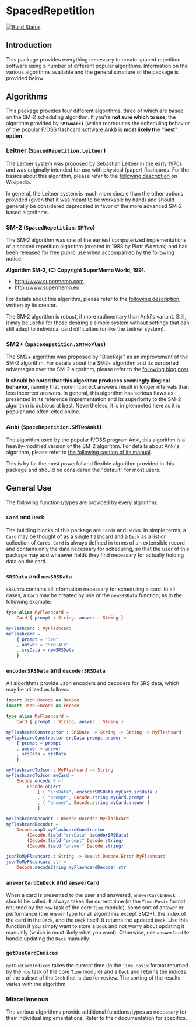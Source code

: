 # SpacedRepetition

[![Build Status](https://travis-ci.com/SiriusStarr/elm-spaced-repetition.svg?branch=master)](https://travis-ci.com/SiriusStarr/elm-spaced-repetition)

## Introduction

This package provides everything necessary to create spaced repetition software
using a number of different popular algorithms.  Information on the various
algorithms available and the general structure of the package is provided below.

## Algorithms

This package provides four different algorithms, three of which are based on the
SM-2 scheduling algorithm.  If you're **not sure which to use**, the algorithm
provided by **`SMTwoAnki`** (which reproduces the scheduling behavior of the popular
F/OSS flashcard software Anki) is **most likely the "best" option.**

### Leitner (`SpacedRepetition.Leitner`)

The Leitner system was proposed by Sebastian Leitner in the early 1970s and was
originally intended for use with physical (paper) flashcards.  For the basics
about this algorithm, please refer to the [following description](https://en.wikipedia.org/wiki/Leitner_system)
on Wikipedia.

In general, the Leitner system is much more simple than the other options
provided (given that it was meant to be workable by hand) and should generally
be considered deprecated in favor of the more advanced SM-2 based algorithms.

### SM-2 (`SpacedRepetition.SMTwo`)

The SM-2 algorithm was one of the earliest computerized implementations of a
spaced repetition algorithm (created in 1988 by Piotr Wozniak) and has been
released for free public use when accompanied by the following notice:

**Algorithm SM-2, (C) Copyright SuperMemo World, 1991.**

- <http://www.supermemo.com>
- <http://www.supermemo.eu>

For details about this algorithm, please refer to the [following description](https://www.supermemo.com/en/archives1990-2015/english/ol/sm2),
written by its creator.

The SM-2 algorithm is robust, if more rudimentary than Anki's variant.  Still,
it may be useful for those desiring a simple system without settings that can
still adapt to individual card difficulties (unlike the Leitner system).

### SM2+ (`SpaceRepetition.SMTwoPlus`)

The SM2+ algorithm was proposed by "BlueRaja" as an improvement of the SM-2
algorithm.  For details about the SM2+ algorithm and its purported advantages
over the SM-2 algorithm, please refer to the [following blog post](http://www.blueraja.com/blog/477/a-better-spaced-repetition-learning-algorithm-sm2).

**It should be noted that this algorithm produces seemingly illogical
behavior,** namely that more incorrect answers result in longer intervals than
less incorrect answers.  In general, this algorithm has serious flaws as
presented in its reference implementation and its superiority to the SM-2
algorithm is dubious at best.  Nevertheless, it is implemented here as it is
popular and often-cited online.

### Anki (`SpaceRepetition.SMTwoAnki`)

The algorithm used by the popular F/OSS program Anki, this algorithm is a
heavily-modified version of the SM-2 algorithm.  For details about Anki's
algorithm, please refer to [the following section of its manual](https://apps.ankiweb.net/docs/manual.html#what-spaced-repetition-algorithm-does-anki-use).

This is by far the most powerful and flexible algorithm provided in this package
and should be considered the "default" for most users.

## General Use

The following functions/types are provided by every algorithm:

### `Card` and `Deck`

The building blocks of this package are `Card`s and `Deck`s. In simple terms, a
`Card` may be thought of as a single flashcard and a `Deck` as a list or
collection of `Card`s.  `Card` is always defined in terms of an extensible
record and contains only the data necessary for scheduling, so that the user of
this package may add whatever fields they find necessary for actually holding
data on the card.

### `SRSData` and `newSRSData`

`SRSData` contains all information necessary for scheduling a card.  In all
cases, a `Card` may be created by use of the `newSRSData` function, as in the
following example:

```elm
type alias MyFlashcard =
    Card { prompt : String, answer : String }

myFlashcard : MyFlashcard
myFlashcard =
    { prompt = "SYN"
    , answer = "SYN-ACK"
    , srsData = newSRSData
    }
```

### `encoderSRSData` and `decoderSRSData`

All algorithms provide Json encoders and decoders for SRS data, which may be
utilized as follows:

```elm
import Json.Decode as Decode
import Json.Encode as Encode

type alias MyFlashcard =
    Card { prompt : String, answer : String }

myFlashcardConstructor : SRSData -> String -> String -> MyFlashcard
myFlashcardConstructor srsData prompt answer =
    { prompt = prompt
    , answer = answer
    , srsData = srsData
    }

myFlashcardToJson : MyFlashcard -> String
myFlashcardToJson myCard =
    Encode.encode 0 <|
        Encode.object
            [ ( "srsData", encoderSRSData myCard.srsData )
            , ( "prompt", Encode.string myCard.prompt )
            , ( "answer", Encode.string myCard.answer )
            ]

myFlashcardDecoder : Decode.Decoder MyFlashcard
myFlashcardDecoder =
    Decode.map3 myFlashcardConstructor
        (Decode.field "srsData" decoderSRSData)
        (Decode.field "prompt" Decode.string)
        (Decode.field "answer" Decode.string)

jsonToMyFlashcard : String -> Result Decode.Error MyFlashcard
jsonToMyFlashcard str =
    Decode.decodeString myFlashcardDecoder str
```

### `answerCardInDeck` and `answerCard`

When a card is presented to the user and answered, `answerCardInDeck` should be
called.  It always takes the current time (in the `Time.Posix` format returned
by the `now` task of the core `Time` module), some sort of answer or performance
(the `Answer` type for all algorithms except SM2+), the index of the card in the
`Deck`, and the `Deck` itself. It returns the updated `Deck`. Use this function
if you simply want to store a `Deck` and not worry about updating it manually
(which is most likely what you want). Otherwise, use `answerCard` to handle
updating the `Deck` manually.

### `getDueCardIndices`

`getDueCardIndices` takes the current time (in the `Time.Posix` format returned
by the `now` task of the core `Time` module) and a `Deck` and returns the
indices of the subset of the `Deck` that is due for review.  The sorting of the
results varies with the algorithm.

### Miscellaneous

The various algorithms provide additional functions/types as necessary for their
individual implementations.  Refer to their documentation for specifics.
